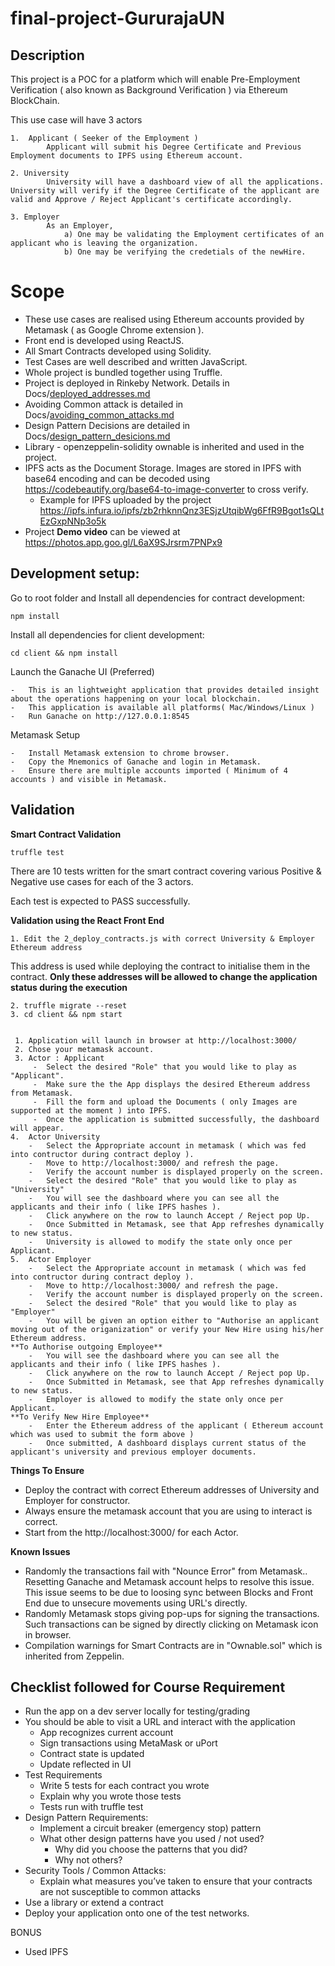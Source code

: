 ﻿# final-project-GururajaUN

## Description

This project is a POC for a platform which will enable Pre-Employment Verification ( also known as Background Verification ) via Ethereum BlockChain.

This use case will have 3 actors 
	
	1.	Applicant ( Seeker of the Employment )
			Applicant will submit his Degree Certificate and Previous Employment documents to IPFS using Ethereum account.
	
	2. University 
			University will have a dashboard view of all the applications. University will verify if the Degree Certificate of the applicant are valid and Approve / Reject Applicant's certificate accordingly.
	
	3. Employer
		    As an Employer, 
			    a) One may be validating the Employment certificates of an applicant who is leaving the organization.
			    b) One may be verifying the credetials of the newHire. 


# Scope
-	These use cases are realised using Ethereum accounts provided by Metamask ( as Google Chrome extension ).
-	Front end is developed using ReactJS.
-	All Smart Contracts developed using Solidity.
-	Test Cases are well described and written JavaScript.
-	Whole project is bundled together using Truffle.
-	Project is deployed in Rinkeby Network. Details in Docs/[deployed_addresses.md](https://github.com/dev-bootcamp-2019/final-project-GururajaUN/blob/master/Docs/deployed_addresses.md "deployed_addresses.md")
-	Avoiding Common attack is detailed in Docs/[avoiding_common_attacks.md](https://github.com/dev-bootcamp-2019/final-project-GururajaUN/blob/master/Docs/avoiding_common_attacks.md "avoiding_common_attacks.md")
-	Design Pattern Decisions are detailed in Docs/[design_pattern_desicions.md](https://github.com/dev-bootcamp-2019/final-project-GururajaUN/blob/master/Docs/design_pattern_desicions.md "design_pattern_desicions.md")
-	Library - openzeppelin-solidity ownable is inherited and used in the project.
-	IPFS acts as the Document Storage. Images are stored in IPFS with base64 encoding and can be decoded using https://codebeautify.org/base64-to-image-converter to cross verify. 
	-	Example for IPFS uploaded by the project https://ipfs.infura.io/ipfs/zb2rhknnQnz3ESjzUtqibWg6FfR9Bgot1sQLtEzGxpNNp3o5k
-	Project **Demo video** can be viewed at https://photos.app.goo.gl/L6aX9SJrsrm7PNPx9


## Development setup:

Go to root folder and Install all dependencies for contract development:
```
npm install
```

Install all dependencies for client development:

```
cd client && npm install
```
Launch the Ganache UI (Preferred)
```
-	This is an lightweight application that provides detailed insight about the operations happening on your local blockchain. 
-	This application is available all platforms( Mac/Windows/Linux )
-	Run Ganache on http://127.0.0.1:8545
```
Metamask Setup
```
-	Install Metamask extension to chrome browser.
-	Copy the Mnemonics of Ganache and login in Metamask.
-	Ensure there are multiple accounts imported ( Minimum of 4 accounts ) and visible in Metamask.

```
## Validation

**Smart Contract Validation**
```
truffle test
```
There are 10 tests written for the smart contract covering various Positive & Negative use cases for each of the 3 actors.

Each test is expected to PASS successfully.

**Validation using the React Front End**

```
1. Edit the 2_deploy_contracts.js with correct University & Employer Ethereum address
```
This address is used while deploying the contract to initialise them in the contract. **Only these addresses will be allowed to change the application status during the execution** 
```
2. truffle migrate --reset
3. cd client && npm start
```
```

 1. Application will launch in browser at http://localhost:3000/
 2. Chose your metamask account.
 3. Actor : Applicant
	 -	Select the desired "Role" that you would like to play as "Applicant".
	 -	Make sure the the App displays the desired Ethereum address from Metamask.
	 -	Fill the form and upload the Documents ( only Images are supported at the moment ) into IPFS.
	 -	Once the application is submitted successfully, the dashboard will appear.
4.	Actor University
	-	Select the Appropriate account in metamask ( which was fed into contructor during contract deploy ).
	-	Move to http://localhost:3000/ and refresh the page.
	-	Verify the account number is displayed properly on the screen.
	-	Select the desired "Role" that you would like to play as "University"
	-	You will see the dashboard where you can see all the applicants and their info ( like IPFS hashes ). 
	-	Click anywhere on the row to launch Accept / Reject pop Up.
	-	Once Submitted in Metamask, see that App refreshes dynamically to new status.
	-	University is allowed to modify the state only once per Applicant. 
5.	Actor Employer
	-	Select the Appropriate account in metamask ( which was fed into contructor during contract deploy ).
	-	Move to http://localhost:3000/ and refresh the page.
	-	Verify the account number is displayed properly on the screen.
	-	Select the desired "Role" that you would like to play as "Employer"
	-	You will be given an option either to "Authorise an applicant moving out of the origanization" or verify your New Hire using his/her Ethereum address.
**To Authorise outgoing Employee**
	-	You will see the dashboard where you can see all the applicants and their info ( like IPFS hashes ). 
	-	Click anywhere on the row to launch Accept / Reject pop Up.
	-	Once Submitted in Metamask, see that App refreshes dynamically to new status.
	-	Employer is allowed to modify the state only once per Applicant. 
**To Verify New Hire Employee**
	-	Enter the Ethereum address of the applicant ( Ethereum account which was used to submit the form above )
	-	Once submitted, A dashboard displays current status of the applicant's university and previous employer documents.
```

**Things To Ensure**
- Deploy the contract with correct Ethereum addresses of University and Employer for constructor.	
-	Always ensure the metamask account that you are using to interact is correct. 
-	Start from the http://localhost:3000/ for each Actor.

**Known Issues**
-	Randomly the transactions fail with "Nounce Error" from Metamask.. Resetting Ganache and Metamask account helps to resolve this issue. This issue seems to be due to loosing sync between Blocks and Front End due to unsecure movements using URL's directly.
-	Randomly Metamask stops giving pop-ups for signing the transactions. Such transactions can be signed by directly clicking on Metamask icon in browser.
-	Compilation warnings for Smart Contracts are in "Ownable.sol" which is inherited from Zeppelin.

## Checklist followed for Course Requirement 

 - Run the app on a dev server locally for testing/grading
 - You should be able to visit a URL and interact with the application
	 - App recognizes current account
	 - Sign transactions using MetaMask or uPort
	 - Contract state is updated
	 - Update reflected in UI
-	Test Requirements
	-	Write 5 tests for each contract you wrote
	-	Explain why you wrote those tests
	-	Tests run with truffle test
-	Design Pattern Requirements:
	-	Implement a circuit breaker (emergency stop) pattern
	-	What other design patterns have you used / not used?
		-	Why did you choose the patterns that you did?
		-	Why not others?
-	Security Tools / Common Attacks:
	-	Explain what measures you’ve taken to ensure that your contracts are not susceptible to common attacks
-	Use a library or extend a contract
-	Deploy your application onto one of the test networks.

BONUS
-	Used IPFS
	

